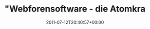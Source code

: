 ---
retweeted: false
source: <a href="http://www.jmobileapps.com/webos/" rel="nofollow">Yak Free</a>
entities:
  hashtags: []
  symbols: []
  user_mentions:
  - name: Markus Zapke-Gründemann
    screen_name: keimlink
    indices:
    - '55'
    - '64'
    id_str: '44300359'
    id: '44300359'
  urls: []
display_text_range:
- '0'
- '64'
favorite_count: '0'
id_str: '90883365263261696'
truncated: false
retweet_count: '0'
id: '90883365263261696'
created_at: Tue Jul 12 20:40:57 +0000 2011
favorited: false
full_text: '"Webforensoftware - die Atomkraft des Internets" -- OH [@keimlink](https://twitter.com/keimlink)'
lang: de
tags:
- pesos:twitter
date: '2011-07-12T20:40:57+00:00'
src: https://twitter.com/bascht/status/90883365263261696
original_url: https://twitter.com/bascht/status/90883365263261696
type: twitter_tweet
text: '"Webforensoftware - die Atomkraft des Internets" -- OH [@keimlink](https://twitter.com/keimlink)'
title: "\"Webforensoftware - die Atomkra"

---